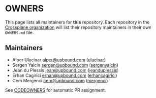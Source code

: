 <!--
SPDX-FileCopyrightText: 2023 The Crossplane Authors <https://crossplane.io>

SPDX-License-Identifier: CC0-1.0
-->

# OWNERS

This page lists all maintainers for **this** repository. Each repository in the
[Crossplane organization](https://github.com/crossplane/) will list their
repository maintainers in their own `OWNERS.md` file.

## Maintainers

* Alper Ulucinar <alper@upbound.com> ([ulucinar](https://github.com/ulucinar))
* Sergen Yalcin <sergen@upbound.com> ([sergenyalcin](https://github.com/sergenyalcin))
* Jean du Plessis <jean@upbound.com> ([jeanduplessis](https://github.com/jeanduplessis))
* Erhan Cagirici <erhan@upbound.com> ([erhancagirici](https://github.com/erhancagirici))
* Cem Mergenci <cem@upbound.com> ([mergenci](https://github.com/mergenci))

See [CODEOWNERS](./CODEOWNERS) for automatic PR assignment.
